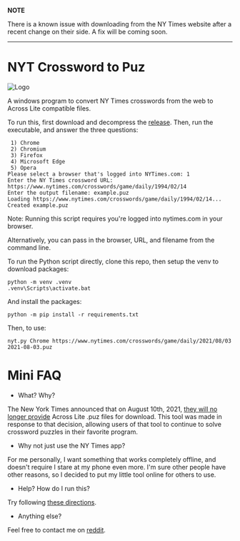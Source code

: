 **NOTE**

There is a known issue with downloading from the NY Times website after a recent change on their side.  A fix will be coming soon.

----

# NYT Crossword to Puz

![Logo](other/logo.png)

A windows program to convert NY Times crosswords from the web to Across Lite compatible files.

To run this, first download and decompress the [release](https://github.com/Q726kbXuN/nytxw_puz/releases/latest/download/nytxw_puz.zip).  Then, run the executable, and answer the three questions:


```
 1) Chrome
 2) Chromium
 3) Firefox
 4) Microsoft Edge
 5) Opera
Please select a browser that's logged into NYTimes.com: 1
Enter the NY Times crossword URL: https://www.nytimes.com/crosswords/game/daily/1994/02/14
Enter the output filename: example.puz
Loading https://www.nytimes.com/crosswords/game/daily/1994/02/14...
Created example.puz
```

Note: Running this script requires you're logged into nytimes.com in your browser.

Alternatively, you can pass in the browser, URL, and filename from the command line.

To run the Python script directly, clone this repo, then setup the venv to download packages:
```
python -m venv .venv
.venv\Scripts\activate.bat
```

And install the packages:
```
python -m pip install -r requirements.txt
```

Then, to use:
```
nyt.py Chrome https://www.nytimes.com/crosswords/game/daily/2021/08/03 2021-08-03.puz
```

# Mini FAQ

* What? Why?

The New York Times announced that on August 10th, 2021, [they will no longer provide](https://www.nytimes.com/2021/08/02/crosswords/nyt-games-no-longer-available-on-across-lite-as-of-aug-9.html) Across Lite .puz files for download.  This tool was made in response to that decision, allowing users of that tool to continue to solve crossword puzzles in their favorite program.

* Why not just use the NY Times app?

For me personally, I want something that works completely offline, and doesn't require I stare at my phone even more.  I'm sure other people have other reasons, so I decided to put my little tool online for others to use.

* Help?  How do I run this?

Try following [these directions](howto.md).

* Anything else?

Feel free to contact me on [reddit](https://www.reddit.com/user/nobody514/).

